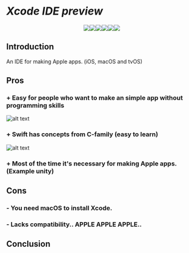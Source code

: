 # *Xcode IDE preview*
<p align="center"><img src="https://findicons.com/files/icons/727/leopard/128/xcode.png"><img src="https://findicons.com/files/icons/727/leopard/128/xcode.png"><img src="https://findicons.com/files/icons/727/leopard/128/xcode.png"><img src="https://findicons.com/files/icons/727/leopard/128/xcode.png"><img src="https://findicons.com/files/icons/727/leopard/128/xcode.png"><img src="https://findicons.com/files/icons/727/leopard/128/xcode.png"></p>  

## Introduction  
An IDE for making Apple apps. (iOS, macOS and tvOS)

## Pros
### + Easy for people who want to make an simple app without programming skills  
![alt text](https://matteomanferdini.com/wp-content/uploads/2018/01/The-first-cell-the-static-table-view-in-the-Xcode-storyboard.png "Xcode workspace")
### + Swift has concepts from C-family (easy to learn)  
![alt text](https://docs.gimbal.com/images/viewControllerSwift.png "Swift Example")
### + Most of the time it's necessary for making Apple apps. (Example unity)

## Cons
### - You need macOS to install Xcode.
### - Lacks compatibility.. APPLE APPLE APPLE..

## Conclusion



